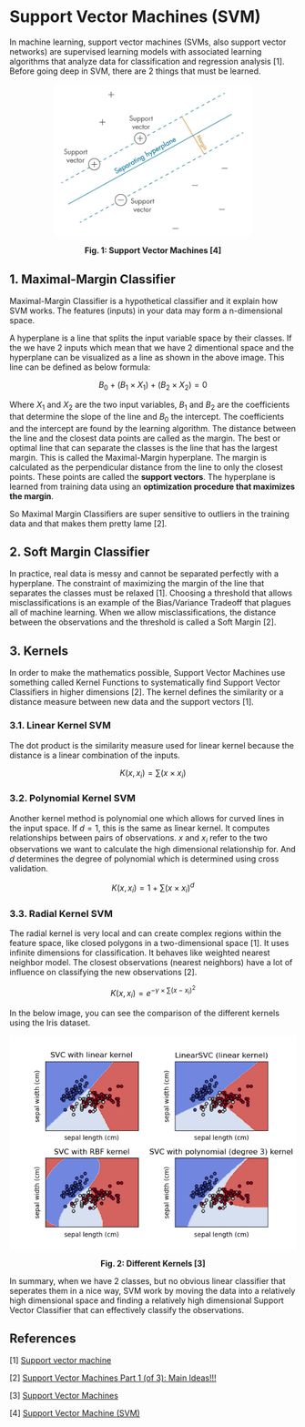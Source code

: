 # Support Vector Machines (SVM)

In machine learning, support vector machines (SVMs, also support vector networks) are supervised learning models with associated learning algorithms that analyze data for classification and regression analysis [1]. Before going deep in SVM, there are 2 things that must be learned.

<p align="center">
  <img src='svm.jpeg' width='350' alt='Support Vector Machines' />
</p>
<p align="center">
    <b>Fig. 1: Support Vector Machines [4]</b>
</p>

## 1. Maximal-Margin Classifier

Maximal-Margin Classifier is a hypothetical classifier and it explain how SVM works. The features (inputs) in your data may form a n-dimensional space. 

A hyperplane is a line that splits the input variable space by their classes. If the we have 2 inputs which mean that we have 2 dimentional space and the hyperplane can be visualized as a line as shown in the above image. This line can be defined as below formula:

$$B_0 + (B_1 × X_1) + (B_2 × X_2) = 0$$

Where $X_1$ and $X_2$ are the two input variables, $B_1$ and $B_2$ are the coefficients that determine the slope of the line and $B_0$ the intercept. The coefficients and the intercept are found by the learning algorithm. The distance between the line and the closest data points are called as the margin. The best or optimal line that can separate the classes is the line that has the largest margin. This is called the Maximal-Margin hyperplane. The margin is calculated as the perpendicular distance from the line to only the closest points. These points are called the **support vectors**. The hyperplane is learned from training data using an **optimization procedure that maximizes the margin**. 

So Maximal Margin Classifiers are super sensitive to outliers in the training data and that makes them pretty lame [2].

## 2. Soft Margin Classifier

In practice, real data is messy and cannot be separated perfectly with a hyperplane. The constraint of maximizing the margin of the line that separates the classes must be relaxed [1]. Choosing a threshold that allows misclassifications is an example of the Bias/Variance Tradeoff that plagues all of machine learning. When we allow misclassifications, the distance between the observations and the threshold is called a Soft Margin [2].

## 3. Kernels

In order to make the mathematics possible, Support Vector Machines use something called Kernel Functions to systematically find Support Vector Classifiers in higher dimensions [2]. The kernel defines the similarity or a distance measure between new data and the support vectors [1].

### 3.1. Linear Kernel SVM
The dot product is the similarity measure used for linear kernel because the distance is a linear combination of the inputs.

$$K(x, x_i) = \sum(x \times x_i)$$

### 3.2. Polynomial Kernel SVM
Another kernel method is polynomial one which allows for curved lines in the input space. If $d=1$, this is the same as linear kernel. It computes relationships between pairs of observations. $x$ and $x_i$ refer to the two observations we want to calculate the high dimensional relationship for. And $d$ determines the degree of polynomial which is determined using cross validation.

$$K(x, x_i) = 1 + \sum(x \times x_i)^d$$

### 3.3. Radial Kernel SVM
The radial kernel is very local and can create complex regions within the feature space, like closed polygons in a two-dimensional space [1]. It uses infinite dimensions for classification. It behaves like weighted nearest neighbor model. The closest observations (nearest neighbors) have a lot of influence on classifying the new observations [2]. 

$$K(x, x_i) = e^{-\gamma \times \sum(x - x_i)^2}$$

In the below image, you can see the comparison of the different kernels using the Iris dataset.

<p align="center">
  <img src='sphx_glr_plot_iris_svc_001.png' width=550 align='center' alt='Support Vector Machine - Kernels' />
</p>
<p align="center">
    <b>Fig. 2: Different Kernels [3]</b>
</p>

In summary, when we have 2 classes, but no obvious linear classifier that seperates them in a nice way, SVM work by moving the data into a relatively high dimensional space and finding a relatively high dimensional Support Vector Classifier that can effectively classify the observations. 

## References

[1] [Support vector machine](https://en.wikipedia.org/wiki/Support_vector_machine)

[2] [Support Vector Machines Part 1 (of 3): Main Ideas!!!](https://www.youtube.com/watch?v=efR1C6CvhmE)

[3] [Support Vector Machines](https://scikit-learn.org/stable/modules/svm.html)

[4] [Support Vector Machine (SVM)](https://nl.mathworks.com/discovery/support-vector-machine.html)
